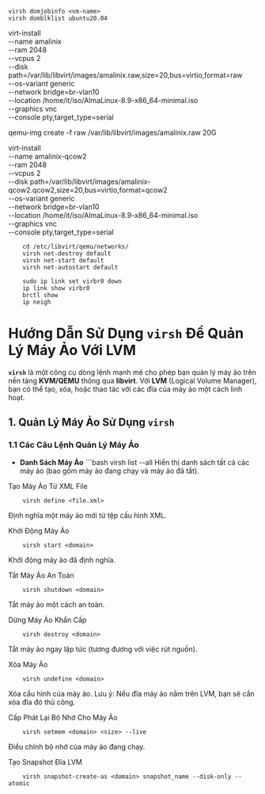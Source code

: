     virsh domjobinfo <vm-name>
    virsh domblklist ubuntu20.04


virt-install \
  --name amalinix \
  --ram 2048 \
  --vcpus 2 \
  --disk path=/var/lib/libvirt/images/amalinix.raw,size=20,bus=virtio,format=raw \
  --os-variant generic \
  --network bridge=br-vlan10 \
  --location /home/it/iso/AlmaLinux-8.9-x86_64-minimal.iso \
  --graphics vnc \
  --console pty,target_type=serial

qemu-img create -f raw /var/lib/libvirt/images/amalinix.raw 20G


virt-install \
  --name amalinix-qcow2 \
  --ram 2048 \
  --vcpus 2 \
  --disk path=/var/lib/libvirt/images/amalinix-qcow2.qcow2,size=20,bus=virtio,format=qcow2 \
  --os-variant generic \
  --network bridge=br-vlan10 \
  --location /home/it/iso/AlmaLinux-8.9-x86_64-minimal.iso \
  --graphics vnc \
  --console pty,target_type=serial

        cd /etc/libvirt/qemu/networks/
        virsh net-destroy default
        virsh net-start default
        virsh net-autostart default
        
        sudo ip link set virbr0 down
        ip link show virbr0
        brctl show
        ip neigh
# Hướng Dẫn Sử Dụng `virsh` Để Quản Lý Máy Ảo Với LVM

**`virsh`** là một công cụ dòng lệnh mạnh mẽ cho phép bạn quản lý máy ảo trên nền tảng **KVM/QEMU** thông qua **libvirt**. Với **LVM** (Logical Volume Manager), bạn có thể tạo, xóa, hoặc thao tác với các đĩa của máy ảo một cách linh hoạt.

## 1. Quản Lý Máy Ảo Sử Dụng `virsh`

### 1.1 Các Câu Lệnh Quản Lý Máy Ảo

- **Danh Sách Máy Ảo**
          ```bash
          virsh list --all
Hiển thị danh sách tất cả các máy ảo (bao gồm máy ảo đang chạy và máy ảo đã tắt).

Tạo Máy Ảo Từ XML File

        virsh define <file.xml>
Định nghĩa một máy ảo mới từ tệp cấu hình XML.

Khởi Động Máy Ảo

        virsh start <domain>
Khởi động máy ảo đã định nghĩa.

Tắt Máy Ảo An Toàn

        virsh shutdown <domain>
Tắt máy ảo một cách an toàn.

Dừng Máy Ảo Khẩn Cấp

        virsh destroy <domain>
Tắt máy ảo ngay lập tức (tương đương với việc rút nguồn).

Xóa Máy Ảo

        virsh undefine <domain>
Xóa cấu hình của máy ảo. Lưu ý: Nếu đĩa máy ảo nằm trên LVM, bạn sẽ cần xóa đĩa đó thủ công.

Cấp Phát Lại Bộ Nhớ Cho Máy Ảo

        virsh setmem <domain> <size> --live
Điều chỉnh bộ nhớ của máy ảo đang chạy.

Tạo Snapshot Đĩa LVM

        virsh snapshot-create-as <domain> snapshot_name --disk-only --atomic
